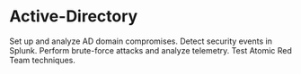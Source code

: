 # Active-Directory
Set up and analyze AD domain compromises. Detect security events in Splunk. Perform brute-force attacks and analyze telemetry. Test Atomic Red Team techniques.
